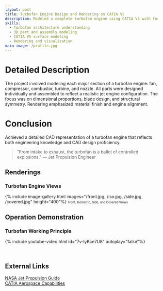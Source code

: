 ```yaml
---
layout: post
title: Turbofan Engine Design and Rendering on CATIA V5
description: Modeled a complete turbofan engine using CATIA V5 with focus on component-level realism and aesthetic rendering.
skills: 
  - Turbofan architecture understanding
  - 3D part and assembly modeling
  - CATIA V5 surface modeling
  - Rendering and visualization
main-image: /profile.jpg
---
```


# Detailed Description
The project involved modeling each major section of a turbofan engine: fan, compressor, combustor, turbine, and nozzle. All parts were designed individually and assembled to reflect a realistic jet engine configuration. The focus was on dimensional proportions, blade design, and structural symmetry. Rendering emphasized material finish and engine alignment.

# Conclusion
Achieved a detailed CAD representation of a turbofan engine that reflects both engineering knowledge and CAD design proficiency.

> "From intake to exhaust, the turbofan is a ballet of controlled explosions."
> — Jet Propulsion Engineer

## Renderings
### Turbofan Engine Views
{% include image-gallery.html images="/front.jpg, /iso.jpg, /side.jpg, /covered.jpg" height="400"%}
<span style="font-size: 10px">Front, Isometric, Side, and Covered Views</span>

## Operation Demonstration
### Turbofan Working Principle
{% include youtube-video.html id="7v-lyKce7U8" autoplay="false"%}

<br>

## External Links
[NASA Jet Propulsion Guide](https://www.grc.nasa.gov/www/k-12/airplane/turbfan.html)  
[CATIA Aerospace Capabilities](https://www.3ds.com/industries/aerospace-defense/)

